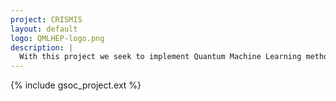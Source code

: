 ```yaml
---
project: CRISMIS
layout: default
logo: QMLHEP-logo.png
description: |
  With this project we seek to implement Quantum Machine Learning methods for LHC High Energy Physics analysis based on Google OpenFermion framework. 
---
```


{% include gsoc_project.ext %}
